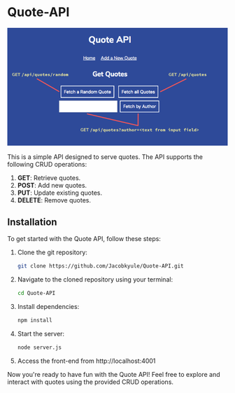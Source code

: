 # Quote-API

![Quote API](./public/quote%20API.png)

This is a simple API designed to serve quotes. The API supports the following CRUD operations:

1. **GET**: Retrieve quotes.
2. **POST**: Add new quotes.
3. **PUT**: Update existing quotes.
4. **DELETE**: Remove quotes.

## Installation

To get started with the Quote API, follow these steps:

1. Clone the git repository:
   ```bash
   git clone https://github.com/Jacobkyule/Quote-API.git
2. Navigate to the cloned repository using your terminal:
    ```bash
    cd Quote-API
3. Install dependencies:
    ```bash
    npm install
4. Start the server:
    ```bash
    node server.js
5. Access the front-end from http://localhost:4001

Now you're ready to have fun with the Quote API! Feel free to explore and interact with quotes using the provided CRUD operations.


